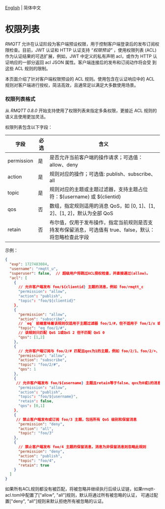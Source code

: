 [English](../en_US/perm-list.md)  | 简体中文

# 权限列表

*RMQTT* 允许在认证阶段为客户端预设权限，用于控制客户端登录后的发布订阅权限检查。目前，JWT 认证和 HTTP 认证支持 *“权限预设”* ，使用权限列表 (ACL) 
作为认证结果的可选扩展，例如，JWT 中定义的私有声明 acl，或作为 HTTP 认证响应的一部分返回 acl JSON 属性。客户端连接后的发布和订阅动作将会受
到这些 ACL 规则的限制。

本页面介绍了针对客户端权限预设的 ACL 规则。使用包含在认证响应中的 ACL 规则对客户端进行授权，简洁高效，且通常足以满足大多数使用场景。

### 权限列表格式

从 *RMQTT 0.8.0* 开始支持使用了权限列表来指定多条权限，更接近 ACL 规则的语义且使用更加灵活。

权限列表包含以下字段：

| 字段         | 必选 | 含义                                                      |
|------------| --------- |---------------------------------------------------------|
| permission | 是     | 是否允许当前客户端的操作请求；可选值：allow、deny                     |
| action     | 是    | 规则对应的操作；可选值: publish、subscribe、 all                     |
| topic      | 是    | 规则对应的主题或主题过滤器，支持主题占位符：${username} 或 ${clientid}         |
| qos        | 否    | 数组，指定规则适用的消息 QoS，如 [0, 1]、[1, 2]、[1, 2]，默认为全部 QoS       |
| retain     | 否    | 布尔值，仅用于发布操作，指定当前规则是否支持发布保留消息，可选值有 true、false，默认：将忽略检查此字段 |


示例：
```json
{
  "exp": 1727483084,
  "username": "rmqtt_u",
  "superuser": false,  // 超级用户将跳过ACL授权检查，并直接通过(allow)。
  "acl": [
    {
      // 允许客户端发布 foo/${clientid} 主题的消息，例如 foo/rmqtt_c
      "permission": "allow",
      "action": "publish",
      "topic": "foo/${clientid}"
    },
    {
      "permission": "allow",
      "action": "subscribe",
      // `eq` 前缀意味着该规则仅适用于主题过滤器 foo/1/#，但不适用于 foo/1/x 或 foo/1/y 等
      "topic": "eq foo/1/#",
      // 该规则只匹配 QoS 1或QoS 2 但不匹配 QoS 0
      "qos": [1,2]
    },
    {
      // 允许客户端订阅与 foo/2/# 匹配且qos为1的主题，例如 foo/2/1、foo/2/+、foo/2/#
      "permission": "allow",
      "action": "subscribe",
      "topic": "foo/2/#",
      "qos": 1
    },
    {
     // 允许客户端发布 foo/${username} 主题且retain等于false、qos为0或1的消息，例如 foo/rmqtt_u
      "permission": "allow",
      "action": "publish",
      "topic": "foo/${username}",
      "retain": false,
      "qos": [0,1]
    },
    {
     // 禁止客户端发布或订阅 foo/3 主题，包括所有 QoS 级别和保留消息
      "permission": "deny",
      "action": "all",
      "topic": "foo/3"
    },
    {
      // 禁止客户端发布 foo/4 主题的保留消息，消息为非保留消息则忽略此规则
      "permission": "deny",
      "action": "publish",
      "topic": "foo/4",
      "retain": true
    }
  ]
}

```
如果所有ACL规则都没有被匹配，将被忽略并继续执行后续认证链，如果rmqtt-acl.toml中配置了["allow", "all"]规则，默认将通过所有被忽略的认证，
可通过配置["deny", "all"]规则来默认拒绝所有被忽略的认证。

